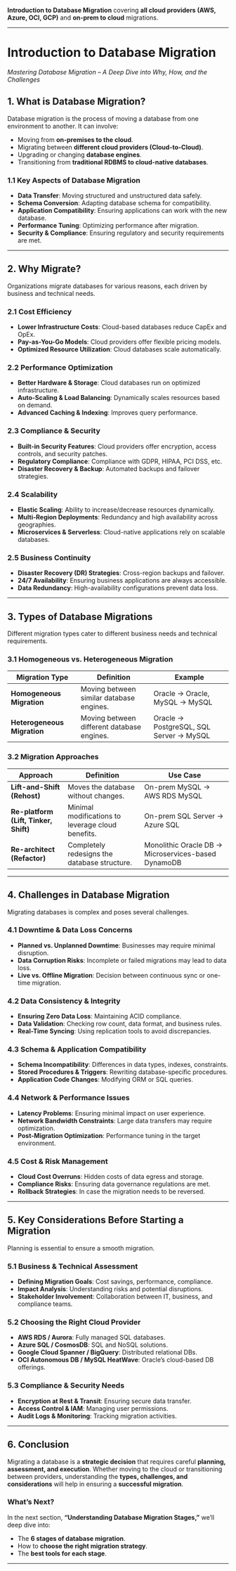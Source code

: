 **Introduction to Database Migration** covering **all cloud providers (AWS, Azure, OCI, GCP)** and **on-prem to cloud** migrations.

---

# **Introduction to Database Migration**
*Mastering Database Migration – A Deep Dive into Why, How, and the Challenges*

## **1. What is Database Migration?**
Database migration is the process of moving a database from one environment to another. It can involve:
- Moving from **on-premises to the cloud**.
- Migrating between **different cloud providers (Cloud-to-Cloud)**.
- Upgrading or changing **database engines**.
- Transitioning from **traditional RDBMS to cloud-native databases**.

### **1.1 Key Aspects of Database Migration**
- **Data Transfer**: Moving structured and unstructured data safely.
- **Schema Conversion**: Adapting database schema for compatibility.
- **Application Compatibility**: Ensuring applications can work with the new database.
- **Performance Tuning**: Optimizing performance after migration.
- **Security & Compliance**: Ensuring regulatory and security requirements are met.

---

## **2. Why Migrate?**
Organizations migrate databases for various reasons, each driven by business and technical needs.

### **2.1 Cost Efficiency**
- **Lower Infrastructure Costs**: Cloud-based databases reduce CapEx and OpEx.
- **Pay-as-You-Go Models**: Cloud providers offer flexible pricing models.
- **Optimized Resource Utilization**: Cloud databases scale automatically.

### **2.2 Performance Optimization**
- **Better Hardware & Storage**: Cloud databases run on optimized infrastructure.
- **Auto-Scaling & Load Balancing**: Dynamically scales resources based on demand.
- **Advanced Caching & Indexing**: Improves query performance.

### **2.3 Compliance & Security**
- **Built-in Security Features**: Cloud providers offer encryption, access controls, and security patches.
- **Regulatory Compliance**: Compliance with GDPR, HIPAA, PCI DSS, etc.
- **Disaster Recovery & Backup**: Automated backups and failover strategies.

### **2.4 Scalability**
- **Elastic Scaling**: Ability to increase/decrease resources dynamically.
- **Multi-Region Deployments**: Redundancy and high availability across geographies.
- **Microservices & Serverless**: Cloud-native applications rely on scalable databases.

### **2.5 Business Continuity**
- **Disaster Recovery (DR) Strategies**: Cross-region backups and failover.
- **24/7 Availability**: Ensuring business applications are always accessible.
- **Data Redundancy**: High-availability configurations prevent data loss.

---

## **3. Types of Database Migrations**
Different migration types cater to different business needs and technical requirements.

### **3.1 Homogeneous vs. Heterogeneous Migration**
| **Migration Type** | **Definition** | **Example** |
|-----------------|----------------|-------------|
| **Homogeneous Migration** | Moving between similar database engines. | Oracle → Oracle, MySQL → MySQL |
| **Heterogeneous Migration** | Moving between different database engines. | Oracle → PostgreSQL, SQL Server → MySQL |

### **3.2 Migration Approaches**
| **Approach** | **Definition** | **Use Case** |
|-------------|--------------|-------------|
| **Lift-and-Shift (Rehost)** | Moves the database without changes. | On-prem MySQL → AWS RDS MySQL |
| **Re-platform (Lift, Tinker, Shift)** | Minimal modifications to leverage cloud benefits. | On-prem SQL Server → Azure SQL |
| **Re-architect (Refactor)** | Completely redesigns the database structure. | Monolithic Oracle DB → Microservices-based DynamoDB |

---

## **4. Challenges in Database Migration**
Migrating databases is complex and poses several challenges.

### **4.1 Downtime & Data Loss Concerns**
- **Planned vs. Unplanned Downtime**: Businesses may require minimal disruption.
- **Data Corruption Risks**: Incomplete or failed migrations may lead to data loss.
- **Live vs. Offline Migration**: Decision between continuous sync or one-time migration.

### **4.2 Data Consistency & Integrity**
- **Ensuring Zero Data Loss**: Maintaining ACID compliance.
- **Data Validation**: Checking row count, data format, and business rules.
- **Real-Time Syncing**: Using replication tools to avoid discrepancies.

### **4.3 Schema & Application Compatibility**
- **Schema Incompatibility**: Differences in data types, indexes, constraints.
- **Stored Procedures & Triggers**: Rewriting database-specific procedures.
- **Application Code Changes**: Modifying ORM or SQL queries.

### **4.4 Network & Performance Issues**
- **Latency Problems**: Ensuring minimal impact on user experience.
- **Network Bandwidth Constraints**: Large data transfers may require optimization.
- **Post-Migration Optimization**: Performance tuning in the target environment.

### **4.5 Cost & Risk Management**
- **Cloud Cost Overruns**: Hidden costs of data egress and storage.
- **Compliance Risks**: Ensuring data governance regulations are met.
- **Rollback Strategies**: In case the migration needs to be reversed.

---

## **5. Key Considerations Before Starting a Migration**
Planning is essential to ensure a smooth migration.

### **5.1 Business & Technical Assessment**
- **Defining Migration Goals**: Cost savings, performance, compliance.
- **Impact Analysis**: Understanding risks and potential disruptions.
- **Stakeholder Involvement**: Collaboration between IT, business, and compliance teams.

### **5.2 Choosing the Right Cloud Provider**
- **AWS RDS / Aurora**: Fully managed SQL databases.
- **Azure SQL / CosmosDB**: SQL and NoSQL solutions.
- **Google Cloud Spanner / BigQuery**: Distributed relational DBs.
- **OCI Autonomous DB / MySQL HeatWave**: Oracle’s cloud-based DB offerings.

### **5.3 Compliance & Security Needs**
- **Encryption at Rest & Transit**: Ensuring secure data transfer.
- **Access Control & IAM**: Managing user permissions.
- **Audit Logs & Monitoring**: Tracking migration activities.

---

## **6. Conclusion**
Migrating a database is a **strategic decision** that requires careful **planning, assessment, and execution**. Whether moving to the cloud or transitioning between providers, understanding the **types, challenges, and considerations** will help in ensuring a **successful migration**.

### **What’s Next?**
In the next section, **“Understanding Database Migration Stages,”** we’ll deep dive into:
- The **6 stages of database migration**.
- How to **choose the right migration strategy**.
- The **best tools for each stage**.



---

